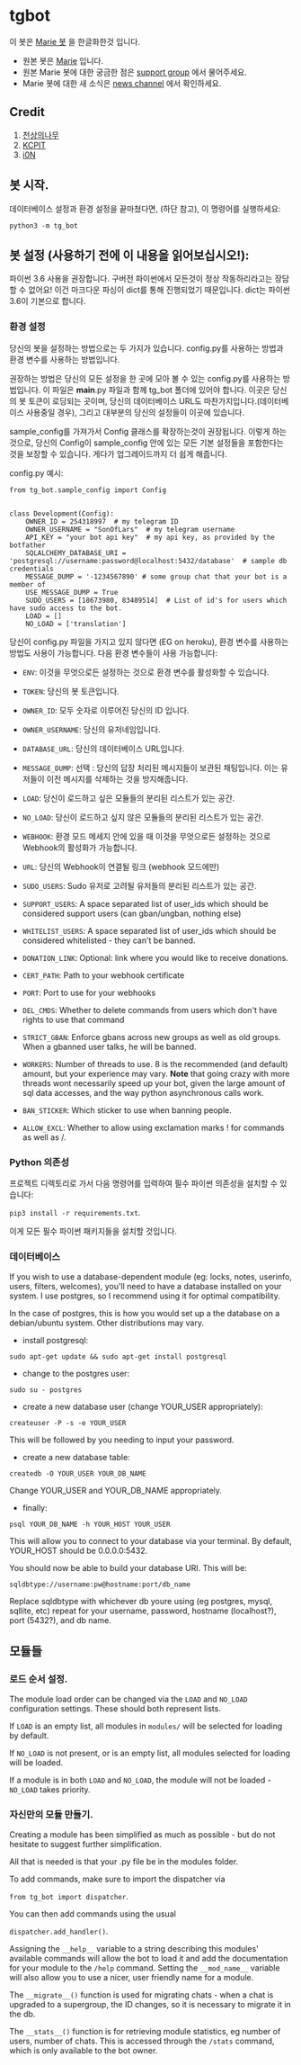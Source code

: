 # tgbot

이 봇은 [Marie 봇](https://github.com/PaulSonOfLars/tgbot) 을 한글화한것 입니다.

* 원본 봇은 [Marie](https://t.me/BanhammerMarie_bot) 입니다.
* 원본 Marie 봇에 대한 궁금한 점은 [support group](https://t.me/MarieSupport) 에서 물어주세요.
* Marie 봇에 대한 새 소식은 [news channel](https://t.me/MarieNews) 에서 확인하세요.

## Credit

  1. [천상의나무](https://github.com/NewPremium)
  2. [KCPIT](https://github.com/kgu090716)
  3. [i0N](https://github.com/i0Ni0N)

## 봇 시작.

데이터베이스 설정과 환경 설정을 끝마쳤다면, (하단 참고), 이 명령어를 실행하세요:

`python3 -m tg_bot`


## 봇 설정 (사용하기 전에 이 내용을 읽어보십시오!):
파이썬 3.6 사용을 권장합니다. 구버전 파이썬에서 모든것이 정상 작동하리라고는 장담할 수 없어요!
이건 마크다운 파싱이 dict를 통해 진행되었기 때문입니다. dict는 파이썬 3.6이 기본으로 합니다.

### 환경 설정

당신의 봇을 설정하는 방법으로는 두 가지가 있습니다. config.py를 사용하는 방법과 환경 변수를 사용하는 방법입니다.

권장하는 방법은 당신의 모든 설정을 한 곳에 모아 볼 수 있는 config.py를 사용하는 방법입니다.
이 파일은 __main__.py 파일과 함께 tg_bot 폴더에 있어야 합니다.
이곳은 당신의 봇 토큰이 로딩되는 곳이며, 당신의 데이터베이스 URL도 마찬가지입니다.(데이터베이스 사용중일 경우), 
그리고 대부분의 당신의 설정들이 이곳에 있습니다.

sample_config를 가져가서 Config 클래스를 확장하는것이 권장됩니다. 이렇게 하는 것으로, 당신의 Config이 sample_config 안에 있는 모든 기본 설정들을 포함한다는 것을 보장할 수 있습니다. 게다가 업그레이드까지 더 쉽게 해줍니다.

config.py 예시:
```
from tg_bot.sample_config import Config


class Development(Config):
    OWNER_ID = 254318997  # my telegram ID
    OWNER_USERNAME = "SonOfLars"  # my telegram username
    API_KEY = "your bot api key"  # my api key, as provided by the botfather
    SQLALCHEMY_DATABASE_URI = 'postgresql://username:password@localhost:5432/database'  # sample db credentials
    MESSAGE_DUMP = '-1234567890' # some group chat that your bot is a member of
    USE_MESSAGE_DUMP = True
    SUDO_USERS = [18673980, 83489514]  # List of id's for users which have sudo access to the bot.
    LOAD = []
    NO_LOAD = ['translation']
```

당신이 config.py 파일을 가지고 있지 않다면 (EG on heroku), 환경 변수를 사용하는 방법도 사용이 가능합니다.
다음 환경 변수들이 사용 가능합니다:
 - `ENV`: 이것을 무엇으로든 설정하는 것으로 환경 변수를 활성화할 수 있습니다.

 - `TOKEN`: 당신의 봇 토큰입니다.
 - `OWNER_ID`: 모두 숫자로 이루어진 당신의 ID 입니다. 
 - `OWNER_USERNAME`: 당신의 유저네임입니다.

 - `DATABASE_URL`: 당신의 데이터베이스 URL입니다. 
 - `MESSAGE_DUMP`: 선택 : 당신의 답장 처리된 메시지들이 보관된 채팅입니다. 이는 유저들이 이전 메시지를 삭제하는 것을 방지해줍니다.  
 - `LOAD`: 당신이 로드하고 싶은 모듈들의 분리된 리스트가 있는 공간.
 - `NO_LOAD`: 당신이 로드하고 싶지 않은 모듈들의 분리된 리스트가 있는 공간.
 - `WEBHOOK`: 환경 모드 메세지 안에 있을 때 이것을 무엇으로든 설정하는 것으로 Webhook의 활성화가 가능합니다. 
 - `URL`: 당신의 Webhook이 연결될 링크 (webhook 모드에만)

 - `SUDO_USERS`: Sudo 유저로 고려될 유저들의 분리된 리스트가 있는 공간.
 - `SUPPORT_USERS`: A space separated list of user_ids which should be considered support users (can gban/ungban,
 nothing else)
 - `WHITELIST_USERS`: A space separated list of user_ids which should be considered whitelisted - they can't be banned.
 - `DONATION_LINK`: Optional: link where you would like to receive donations.
 - `CERT_PATH`: Path to your webhook certificate
 - `PORT`: Port to use for your webhooks
 - `DEL_CMDS`: Whether to delete commands from users which don't have rights to use that command
 - `STRICT_GBAN`: Enforce gbans across new groups as well as old groups. When a gbanned user talks, he will be banned.
 - `WORKERS`: Number of threads to use. 8 is the recommended (and default) amount, but your experience may vary.
 __Note__ that going crazy with more threads wont necessarily speed up your bot, given the large amount of sql data 
 accesses, and the way python asynchronous calls work.
 - `BAN_STICKER`: Which sticker to use when banning people.
 - `ALLOW_EXCL`: Whether to allow using exclamation marks ! for commands as well as /.

### Python 의존성

프로젝트 디렉토리로 가서 다음 명령어를 입력하여 필수 파이썬 의존성을 설치할 수 있습니다:

`pip3 install -r requirements.txt`.

이게 모든 필수 파이썬 패키지들을 설치할 것입니다. 

### 데이터베이스

If you wish to use a database-dependent module (eg: locks, notes, userinfo, users, filters, welcomes),
you'll need to have a database installed on your system. I use postgres, so I recommend using it for optimal compatibility.

In the case of postgres, this is how you would set up a the database on a debian/ubuntu system. Other distributions may vary.

- install postgresql:

`sudo apt-get update && sudo apt-get install postgresql`

- change to the postgres user:

`sudo su - postgres`

- create a new database user (change YOUR_USER appropriately):

`createuser -P -s -e YOUR_USER`

This will be followed by you needing to input your password.

- create a new database table:

`createdb -O YOUR_USER YOUR_DB_NAME`

Change YOUR_USER and YOUR_DB_NAME appropriately.

- finally:

`psql YOUR_DB_NAME -h YOUR_HOST YOUR_USER`

This will allow you to connect to your database via your terminal.
By default, YOUR_HOST should be 0.0.0.0:5432.

You should now be able to build your database URI. This will be:

`sqldbtype://username:pw@hostname:port/db_name`

Replace sqldbtype with whichever db youre using (eg postgres, mysql, sqllite, etc)
repeat for your username, password, hostname (localhost?), port (5432?), and db name.

## 모듈들
### 로드 순서 설정.

The module load order can be changed via the `LOAD` and `NO_LOAD` configuration settings.
These should both represent lists.

If `LOAD` is an empty list, all modules in `modules/` will be selected for loading by default.

If `NO_LOAD` is not present, or is an empty list, all modules selected for loading will be loaded.

If a module is in both `LOAD` and `NO_LOAD`, the module will not be loaded - `NO_LOAD` takes priority.

### 자신만의 모듈 만들기.

Creating a module has been simplified as much as possible - but do not hesitate to suggest further simplification.

All that is needed is that your .py file be in the modules folder.

To add commands, make sure to import the dispatcher via

`from tg_bot import dispatcher`.

You can then add commands using the usual

`dispatcher.add_handler()`.

Assigning the `__help__` variable to a string describing this modules' available
commands will allow the bot to load it and add the documentation for
your module to the `/help` command. Setting the `__mod_name__` variable will also allow you to use a nicer, user
friendly name for a module.

The `__migrate__()` function is used for migrating chats - when a chat is upgraded to a supergroup, the ID changes, so 
it is necessary to migrate it in the db.

The `__stats__()` function is for retrieving module statistics, eg number of users, number of chats. This is accessed 
through the `/stats` command, which is only available to the bot owner.
